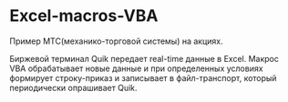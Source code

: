 Excel-macros-VBA
================

Пример МТС(механико-торговой системы) на акциях.

Биржевой терминал Quik передает real-time данные в Excel. Макрос VBA обрабатывает новые данные и при определенных условиях формирует строку-приказ и записывает в файл-транспорт, который периодически опрашивает Quik.  
